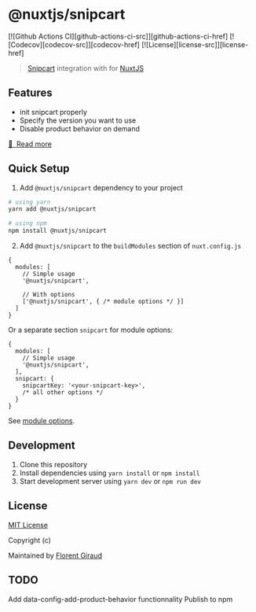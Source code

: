 # @nuxtjs/snipcart

<!-- [![npm version][npm-version-src]][npm-version-href] -->
<!-- [![npm downloads][npm-downloads-src]][npm-downloads-href] -->
[![Github Actions CI][github-actions-ci-src]][github-actions-ci-href]
[![Codecov][codecov-src]][codecov-href]
[![License][license-src]][license-href]

> [Snipcart](https://docs.snipcart.com/v3/setup/installation) integration with for [NuxtJS](https://nuxtjs.org)



## Features

- init snipcart properly
- Specify the version you want to use
- Disable product behavior on demand

[📖 &nbsp;Read more](https://nuxt-snipcart.netlify.app/)

## Quick Setup

1. Add `@nuxtjs/snipcart` dependency to your project

```bash
# using yarn
yarn add @nuxtjs/snipcart 

# using npm
npm install @nuxtjs/snipcart
```

2. Add `@nuxtjs/snipcart` to the `buildModules` section of `nuxt.config.js`

```js[nuxt.config.js]
{
  modules: [
    // Simple usage
    '@nuxtjs/snipcart',

    // With options
    ['@nuxtjs/snipcart', { /* module options */ }]
  ]
}
```

Or a separate section `snipcart` for module options:

```js[nuxt.config.js]
{
  modules: [
    // Simple usage
    '@nuxtjs/snipcart',
  ],
  snipcart: {
    snipcartKey: '<your-snipcart-key>',
    /* all other options */
  }
}
```

See [module options](https://nuxt-snipcart.netlify.app/setup).

## Development

1. Clone this repository
2. Install dependencies using `yarn install` or `npm install`
3. Start development server using `yarn dev` or `npm run dev`

## License

[MIT License](./LICENSE)

Copyright (c)

Maintained by [Florent Giraud](https://github.com/f3ltron)

<!-- Badges -->
<!-- [npm-version-src]: https://img.shields.io/npm/v/@nuxtjs/snipcart/latest.svg -->
<!-- [npm-version-href]: https://npmjs.com/package/@nuxtjs/snipcart -->

<!-- [npm-downloads-src]: https://img.shields.io/npm/dt/@nuxtjs/snipcart.svg -->
<!-- [npm-downloads-href]: https://npmjs.com/package/@nuxtjs/snipcart -->

<!-- [github-actions-ci-src]: https://github.com/nuxt-community/snipcart-module/workflows/ci/badge.svg -->
<!-- [github-actions-ci-href]: https://github.com/nuxt-community/snipcart-module/actions?query=workflow%3Aci -->

<!-- [codecov-src]: https://img.shields.io/codecov/c/github/nuxt-community/snipcart-module.svg -->
<!-- [codecov-href]: https://codecov.io/gh/nuxt-community/snipcart-module -->

<!-- [license-src]: https://img.shields.io/npm/l/@nuxtjs/snipcart.svg -->
<!-- [license-href]: https://npmjs.com/package/@nuxtjs/snipcart -->

## TODO

Add data-config-add-product-behavior functionnality
Publish to npm
